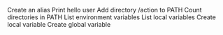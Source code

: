 Create an alias
Print hello user
Add directory /action to PATH
Count directories in PATH
List environment variables
List local variables
Create local variable
Create global variable
